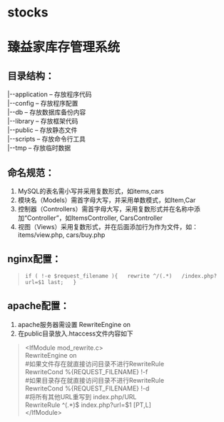 # stocks
臻益家库存管理系统  
==================

目录结构：
----------  
|--application – 存放程序代码  
|--config – 存放程序配置  
|--db – 存放数据库备份内容  
|--library – 存放框架代码  
|--public – 存放静态文件   
|--scripts – 存放命令行工具  
|--tmp – 存放临时数据   

命名规范：
---------  
1. MySQL的表名需小写并采用复数形式，如items,cars  
2. 模块名（Models）需首字母大写，并采用单数模式，如Item,Car  
3. 控制器（Controllers）需首字母大写，采用复数形式并在名称中添加“Controller”，如ItemsController, CarsController  
4. 视图（Views）采用复数形式，并在后面添加行为作为文件，如：items/view.php, cars/buy.php

nginx配置：
----------  
>`if ( !-e $request_filename ){  
  >rewrite ^/(.*)   /index.php?url=$1 last;  
>}`

apache配置：
-----------  
1. apache服务器需设置 RewriteEngine on  
2. 在public目录放入.htaccess文件内容如下  
>\<IfModule mod_rewrite.c>  
>RewriteEngine on  
>#如果文件存在就直接访问目录不进行RewriteRule  
>RewriteCond %{REQUEST_FILENAME} !-f  
>#如果目录存在就直接访问目录不进行RewriteRule  
>RewriteCond %{REQUEST_FILENAME} !-d  
>#将所有其他URL重写到 index.php/URL  
>RewriteRule ^(.*)$ index.php?url=$1 [PT,L]  
>\</IfModule>  
